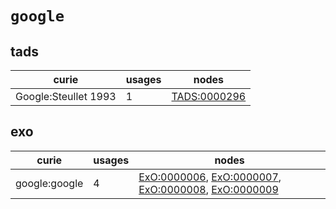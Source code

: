 # `google`

## tads

| curie                |   usages | nodes                                                       |
|----------------------|----------|-------------------------------------------------------------|
| Google:Steullet 1993 |        1 | [TADS:0000296](http://purl.obolibrary.org/obo/TADS_0000296) |

## exo

| curie         |   usages | nodes                                                                                                                                                                                                                                      |
|---------------|----------|--------------------------------------------------------------------------------------------------------------------------------------------------------------------------------------------------------------------------------------------|
| google:google |        4 | [ExO:0000006](http://purl.obolibrary.org/obo/ExO_0000006), [ExO:0000007](http://purl.obolibrary.org/obo/ExO_0000007), [ExO:0000008](http://purl.obolibrary.org/obo/ExO_0000008), [ExO:0000009](http://purl.obolibrary.org/obo/ExO_0000009) |

